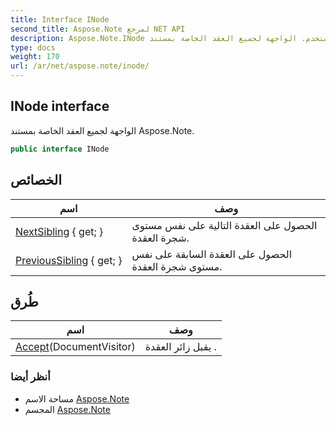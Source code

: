 ```yaml
---
title: Interface INode
second_title: Aspose.Note لمرجع NET API
description: Aspose.Note.INode واجهه المستخدم. الواجهة لجميع العقد الخاصة بمستند Aspose.Note.
type: docs
weight: 170
url: /ar/net/aspose.note/inode/
---
```

## INode interface

الواجهة لجميع العقد الخاصة بمستند Aspose.Note.

```csharp
public interface INode
```

## الخصائص

| اسم | وصف |
| --- | --- |
| [NextSibling](../../aspose.note/inode/nextsibling/) { get; } | الحصول على العقدة التالية على نفس مستوى شجرة العقدة. |
| [PreviousSibling](../../aspose.note/inode/previoussibling/) { get; } | الحصول على العقدة السابقة على نفس مستوى شجرة العقدة. |

## طُرق

| اسم | وصف |
| --- | --- |
| [Accept](../../aspose.note/inode/accept/)(DocumentVisitor) | يقبل زائر العقدة . |

### أنظر أيضا

* مساحة الاسم [Aspose.Note](../../aspose.note/)
* المجسم [Aspose.Note](../../)


